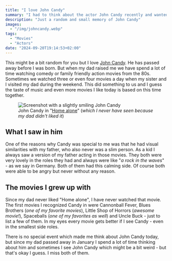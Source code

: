 ```yaml
---
title: "I love John Candy"
summary: "I had to think about the actor John Candy recently and wanted to share some thoughts about him and how I always connect him with my own father."
description: "Just a random and small memory of John Candy"
images:
  - "/img/johncandy.webp"
tags:
  - "Movies"
  - "Actors"
date: "2024-09-20T19:14:53+02:00"
---
```


This might be a bit random for you but I love <a href="https://en.wikipedia.org/wiki/John_Candy" title="Wikipedia article about Candy" rel="external">John Candy</a>. He has passed away before I was born. But when my dad raised me we have spend a lot of time watching comedy or family friendly action movies from the 80s. Sometimes we watched three or even four movies a day when my sister and I visited my dad during the weekend. This did something to us and I guess the taste of music and even more movies I like today is based on this time together.

<figure vocab="https://schema.org/" typeof="Photograph">
    <img
        alt="Screenshot with a slightly smiling John Candy"
        srcset="/img/johncandy_small.webp  480w,
                /img/johncandy_medium.webp 960w"
        src="/img/johncandy.webp"
        sizes="(min-width: 920px) calc(48.57vw + 95px), (min-width: 780px) calc(65.83vw - 27px), calc(100vw - 40px)"
        />
    <figcaption>
        <span property="abstract">John Candy in "<a href="https://en.wikipedia.org/wiki/Home_Alone" title="Wikipedia article about the movie" rel="external">Home alone</a>" (<i>which I never have seen because my dad didn't liked it</i>)</span>
    </figcaption>
</figure>

## What I saw in him
One of the reasons why Candy was special to me was that he had visual similarities with my father, who also never was a slim person. As a kid I always saw a version of my father acting in those movies. They both were very lovely in the roles they had and always were like "_a rock in the waves_" - as we say in Germany. Both of them had this calming side. Of course both were able to be angry but never without any reason.

## The movies I grew up with
Since my dad never liked "Home alone", I have never watched that movie. The first movies I recognized Candy in were Cannonball Fever, Blues Brothers (_one of my favorite movies_), Little Shop of Horrors (_awesome movie!_), Spaceballs (_one of my favorites as well_) and Uncle Buck - just to list a few of them. In my eyes every movie gets better if I see Candy - even in the smallest side roles.

There is no special event which made me think about John Candy today, but since my dad passed away in January I spend a lot of time thinking about him and sometimes I see John Candy which might be a bit weird - but that's okay I guess. I miss both of them.
